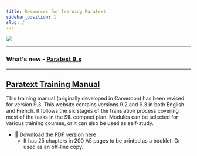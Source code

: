 ```yaml
---
title: Resources for learning Paratext 
sidebar_position: 1
slug: /
---
```


![](pathname:///img/cropped-PT9-web-banner.png)  

----

### What's new - [Paratext 9.x](Video-summaries/00-Whats-new.md)

----

## [Paratext Training Manual](Training-Manual/00-Overview.md)
This training manual (originally developed in Cameroon) has been revised for version 9.3. This website contains versions 9.2 and 9.3 in both English and French. It follows the six stages of the translation process covering most of the tasks in the SIL compact plan. Modules can be selected for various training courses, or it can also be used as self-study.

- :book: [Download the PDF version here](pathname:///img/Ptx-man-en-9.3.pdf)  
  - It has 25 chapters in 200 A5 pages to be printed as a booklet. Or used as an off-line copy.
 
   


